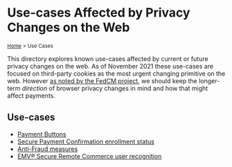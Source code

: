 # Use-cases Affected by Privacy Changes on the Web
<sup>[Home][home] > Use Cases</sup>

This directory explores known use-cases affected by current or future privacy
changes on the web. As of November 2021 these use-cases are focused on
third-party cookies as the most urgent changing primitive on the web. However
[as noted by the FedCM project][fedcm-navigational-tracking], we should keep the
longer-term *direction* of browser privacy changes in mind and how that might
affect payments.

## Use-cases

* [Payment Buttons](payment-buttons.md)
* [Secure Payment Confirmation enrollment status](spc.md)
* [Anti-Fraud measures](anti-fraud.md)
* [EMV&reg; Secure Remote Commerce user recognition](anti-fraud.md)

[home]: ../README.md
[fedcm-navigational-tracking]: https://github.com/WICG/FedCM/blob/main/explainer/problem.md#navigational-tracking
